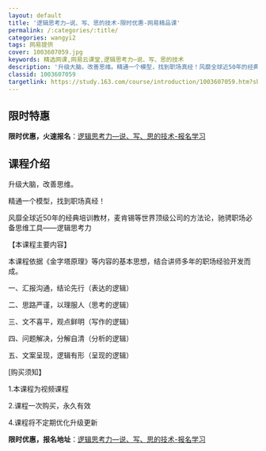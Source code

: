 ```yaml
---
layout: default
title: '逻辑思考力—说、写、思的技术-限时优惠-网易精品课'
permalink: /:categories/:title/
categories: wangyi2
tags: 网易提供
cover: 1003607059.jpg
keywords: 精选网课,网易云课堂,逻辑思考力—说、写、思的技术
description: '升级大脑，改善思维。精通一个模型，找到职场真经！风靡全球近50年的经典培训教材，麦肯锡等世界顶级公司的方法论，驰骋职场必'
classid: 1003607059
targetlink: https://study.163.com/course/introduction/1003607059.htm?share=1&shareId=1025206652&utm_campaign=share&utm_medium=iphoneShare&utm_source=&utm_u=1025206652
---
```


## 限时特惠

**限时优惠，火速报名**：[逻辑思考力—说、写、思的技术-报名学习](https://study.163.com/course/introduction/1003607059.htm?share=1&shareId=1025206652&utm_campaign=share&utm_medium=iphoneShare&utm_source=&utm_u=1025206652)

## 课程介绍

升级大脑，改善思维。

精通一个模型，找到职场真经！

风靡全球近50年的经典培训教材，麦肯锡等世界顶级公司的方法论，驰骋职场必备思维工具——逻辑思考力



【本课程主要内容】

本课程依据《金字塔原理》等内容的基本思想，结合讲师多年的职场经验开发而成。

一、汇报沟通，结论先行（表达的逻辑）

二、思路严谨，以理服人（思考的逻辑）

三、文不喜平，观点鲜明（写作的逻辑）

四、问题解决，分解自清（分析的逻辑）

五、文案呈现，逻辑有形（呈现的逻辑）



[购买须知】

1.本课程为视频课程

2.课程一次购买，永久有效

4.课程将不定期优化升级更新

**限时优惠，报名地址**：[逻辑思考力—说、写、思的技术-报名学习](https://study.163.com/course/introduction/1003607059.htm?share=1&shareId=1025206652&utm_campaign=share&utm_medium=iphoneShare&utm_source=&utm_u=1025206652)

